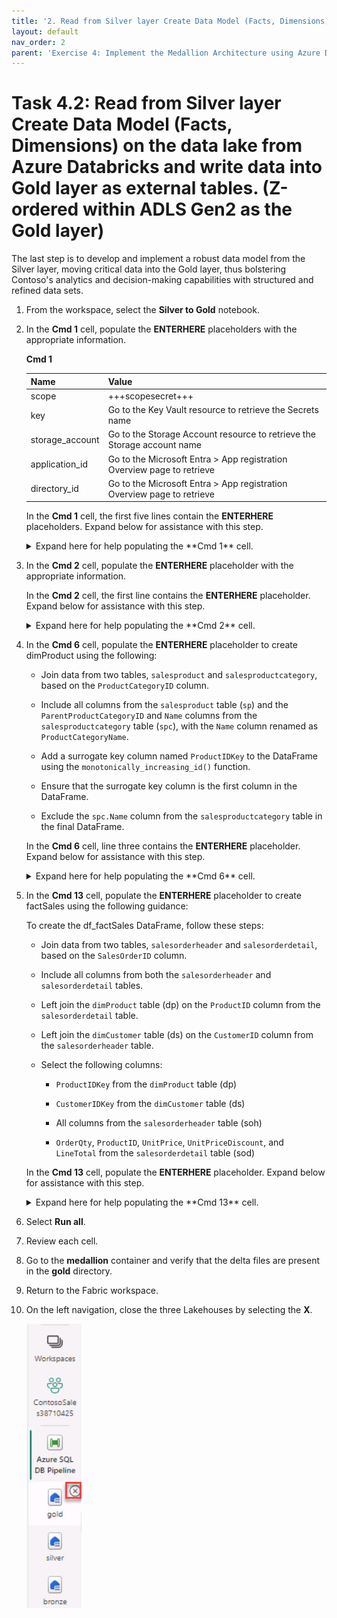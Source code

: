 ```yaml
---
title: '2. Read from Silver layer Create Data Model (Facts, Dimensions) on the data lake from Azure Databricks and write data into Gold layer as external tables. (Z-ordered within ADLS Gen2 as the Gold layer)'
layout: default
nav_order: 2
parent: 'Exercise 4: Implement the Medallion Architecture using Azure Databricks (Bronze, Silver and Gold layers)'
---
```


# Task 4.2: Read from Silver layer Create Data Model (Facts, Dimensions) on the data lake from Azure Databricks and write data into Gold layer as external tables. (Z-ordered within ADLS Gen2 as the Gold layer)

The last step is to develop and implement a robust data model from the Silver layer, moving critical data into the Gold layer, thus bolstering Contoso's analytics and decision-making capabilities with structured and refined data sets. 

1. From the workspace, select the **Silver to Gold** notebook.

1. In the **Cmd 1** cell, populate the **ENTERHERE** placeholders with the appropriate information.

    **Cmd 1**
   
    | Name | Value |
    |:---------|:---------|
    | scope   | +++scopesecret+++   |
    | key   | Go to the Key Vault resource to retrieve the Secrets name   |
    | storage_account   | Go to the Storage Account resource to retrieve the Storage account name   |
    | application_id   | Go to the Microsoft Entra > App registration Overview page to retrieve    |
    | directory_id   | Go to the Microsoft Entra > App registration Overview page to retrieve   |

    In the **Cmd 1** cell, the first five lines contain the **ENTERHERE** placeholders. Expand below for assistance with this step.
    
    <details markdown="block">
    <summary>Expand here for help populating the **Cmd 1** cell. </summary>
   
    Retrieve the values from the expandable solution in Task 2.
   
    </details> 

1. In the **Cmd 2** cell, populate the **ENTERHERE** placeholder with the appropriate information.


    In the **Cmd 2** cell, the first line contains the **ENTERHERE** placeholder. Expand below for assistance with this step.
   
    <details markdown="block">
    <summary>Expand here for help populating the **Cmd 2** cell. </summary>
   
    **Cmd 2**
   
    | Name | Value |
    |:---------|:---------|
    | container_name   | +++"medallion"+++   |
    </details>

1. In the **Cmd 6** cell, populate the **ENTERHERE** placeholder to create dimProduct using the following: 

    - Join data from two tables, `salesproduct` and `salesproductcategory`, based on the `ProductCategoryID` column.

    - Include all columns from the `salesproduct` table (`sp`) and the `ParentProductCategoryID` and `Name` columns from the `salesproductcategory` table (`spc`), with the `Name` column renamed as `ProductCategoryName`.

    - Add a surrogate key column named `ProductIDKey` to the DataFrame using the `monotonically_increasing_id()` function.

    - Ensure that the surrogate key column is the first column in the DataFrame.
    
    - Exclude the `spc.Name` column from the `salesproductcategory` table in the final DataFrame.

    In the **Cmd 6** cell, line three contains the **ENTERHERE** placeholder. Expand below for assistance with this step.
   
    <details markdown="block">
    <summary>Expand here for help populating the **Cmd 6** cell. </summary>
   
    **Cmd 6**
   
    | Name | Value |
    |:---------|:---------|
    | df_dimProduct   | +++spark.sql("select sp.*, spc.ParentProductCategoryID, spc.Name as ProductCategoryName from salesproduct sp join salesproductcategory spc on sp.ProductCategoryID = spc.ProductCategoryID")+++   |
   
    </details>

1. In the **Cmd 13** cell, populate the **ENTERHERE** placeholder to create factSales using the following guidance: 

    To create the df_factSales DataFrame, follow these steps:

    - Join data from two tables, `salesorderheader` and `salesorderdetail`, based on the `SalesOrderID` column.

    - Include all columns from both the `salesorderheader` and `salesorderdetail` tables.

    - Left join the `dimProduct` table (dp) on the `ProductID` column from the `salesorderdetail` table.

    - Left join the `dimCustomer` table (ds) on the `CustomerID` column from the `salesorderheader` table.

    - Select the following columns:
    
        - `ProductIDKey` from the `dimProduct` table (dp)

        - `CustomerIDKey` from the `dimCustomer` table (ds)

        - All columns from the `salesorderheader` table (soh)

        - `OrderQty`, `ProductID`, `UnitPrice`, `UnitPriceDiscount`, and `LineTotal` from the `salesorderdetail` table (sod)    

    In the **Cmd 13** cell, populate the **ENTERHERE** placeholder. Expand below for assistance with this step.
   
    <details markdown="block">
    <summary>Expand here for help populating the **Cmd 13** cell. </summary>
   
    **Cmd 13**
    
    ```spark.sql-wrap
    "select dp.ProductIDKey, ds.CustomerIDKey, soh.*, sod.OrderQty, sod.ProductID, sod.UnitPrice, sod.UnitPriceDiscount, sod.LineTotal from salesorderheader soh join salesorderdetail sod on soh.SalesOrderID = sod.SalesOrderID LEFT JOIN dimProduct dp ON sod.ProductID = dp.ProductID LEFT JOIN dimCustomer ds ON soh.CustomerID = ds.CustomerID"
    ```
    </details>

1. Select **Run all**.

1. Review each cell.

1. Go to the **medallion** container and verify that the delta files are present in the **gold** directory.

1. Return to the Fabric workspace.

1. On the left navigation, close the three Lakehouses by selecting the **X**.

    ![removelakehouses.jpg](../media/instructions254096/removelakehouses.jpg)
